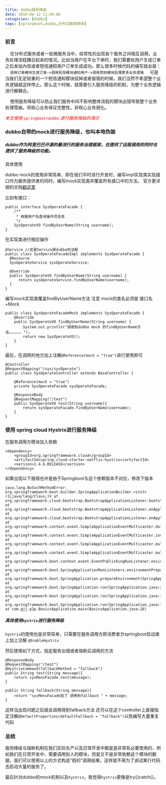 ```yaml
---
title: dubbo服务降级
date: 2019-04-12 11:48:06
categories: [dubbo]
tags: [springboot,dubbo,分布式服务降级]
---
```

### 前言

&nbsp;&nbsp;&nbsp;&nbsp;在分布式服务或者一些微服务当中，经常性的出现各个服务之间相互调用，业务处理流程耦合起来的情况。比如当用户在平台下单时，我们需要给用户生成订单之后发站内信或者短信通知用户订单生成成功。那么很多时候代码的编写就会是：
&nbsp;&nbsp;&nbsp;&nbsp;`调用订单模块生成订单->调用短信模块通知用户->调用其他模块处理更多业务逻辑`
&nbsp;&nbsp;&nbsp;&nbsp;可是当我们无足轻重的一个短信通知模块挂掉或者报错的时候，我们当然不希望整个业务逻辑就这样停止。那么这个时候，就需要引入服务降级的机制，为整个业务逻辑进行解耦合。

&nbsp;&nbsp;&nbsp;&nbsp;使用服务降级可以防止我们服务中间不影响整体流程的模块出错导致整个业务处理雪崩。将核心业务保证完整性，非核心业务弱化。
<!--more-->
*<font style="color: red">本文使用  `springboot+dubbo` 进行服务降级的演示</font>*

### dubbo自带的mock进行服务降级，也叫本地伪装
##### dubbo作为阿里巴巴开源的最流行的服务治理框架，在提供了远程调用的同时也提供了服务降级的功能。
具体使用

dubbo mock的使用非常简单，即在我们平时进行开发时，编写impl实现类实现接口作为服务提供者的同时，编写mock实现类并覆盖所有接口中的方法。
官方更详细的文档[戳这里](http://dubbo.apache.org/zh-cn/docs/user/demos/local-mock.html)

比如有接口：
```
public interface SysOperateFacade {
    /**
     * 根据用户名查询操作员信息
     */
    SysOperateVO findByUserName(String username);
}
```
在实现类进行相应操作
```
@Service //这里Service是dubbo的注解
public class SysOperateFacadeImpl implements SysOperateFacade {
  @Resource
  SysOperateService sysOperateService;

  @Override
  public SysOperateVO findByUserName(String username) {
      return sysOperateService.findByUserName(username);
  }
}
```
编写mock实现类覆盖findByUserName方法 注意 mock的类名必须是 接口名+Mock
```
public class SysOperateFacadeMock implements SysOperateFacade {
    @Override
    public SysOperateVO findByUserName(String username) {
        System.out.println("调用到dubbo mock 的findByUserName方法。。。。。。。");
        return new SysOperateVO();
    }
}
```
最后，在调用的地方加上注解`@Reference(mock = "true")`进行使用即可
```
@Controller
@RequestMapping("/sys/sysOperate")
public class SysOperateController extends BaseController {

    @Reference(mock = "true")
    private SysOperateFacade sysOperateFacade;

    @ResponseBody
    @RequestMapping("/test")
    public SysOperateVO test(String username){
        return sysOperateFacade.findByUserName(username);
    }
}
```

### 使用 spring cloud Hystrix进行服务降级

在服务调用方模块加入依赖
```
<dependency>
    <groupId>org.springframework.cloud</groupId>
    <artifactId>spring-cloud-starter-netflix-hystrix</artifactId>
    <version>1.4.6.RELEASE</version>
</dependency>
```
如果出现以下报错也许是由于Springboot与这个依赖版本不对应，修改下版本
```
java.lang.NoSuchMethodError: org.springframework.boot.builder.SpringApplicationBuilder.<init>([Ljava/lang/Class;)V at org.springframework.cloud.bootstrap.BootstrapApplicationListener.bootstrapServiceContext(BootstrapApplicationListener.java:170) at org.springframework.cloud.bootstrap.BootstrapApplicationListener.onApplicationEvent(BootstrapApplicationListener.java:104) at org.springframework.cloud.bootstrap.BootstrapApplicationListener.onApplicationEvent(BootstrapApplicationListener.java:70) at org.springframework.context.event.SimpleApplicationEventMulticaster.doInvokeListener(SimpleApplicationEventMulticaster.java:172) at org.springframework.context.event.SimpleApplicationEventMulticaster.invokeListener(SimpleApplicationEventMulticaster.java:165) at org.springframework.context.event.SimpleApplicationEventMulticaster.multicastEvent(SimpleApplicationEventMulticaster.java:139) at org.springframework.context.event.SimpleApplicationEventMulticaster.multicastEvent(SimpleApplicationEventMulticaster.java:122) at org.springframework.boot.context.event.EventPublishingRunListener.environmentPrepared(EventPublishingRunListener.java:74) at org.springframework.boot.SpringApplicationRunListeners.environmentPrepared(SpringApplicationRunListeners.java:54) at org.springframework.boot.SpringApplication.prepareEnvironment(SpringApplication.java:325) at org.springframework.boot.SpringApplication.run(SpringApplication.java:296) at org.springframework.boot.SpringApplication.run(SpringApplication.java:1118) at org.springframework.boot.SpringApplication.run(SpringApplication.java:1107) at com.gjj.p2p.BasicsApplication.main(BasicsApplication.java:18)
```
#####  具体使用`hystrix`进行服务降级

`hystrix`的使用也是非常简单，只需要在服务调用方即消费者方springboot启动类上加上注解 `@EnableHystrix`

然后使用如下方式，指定服务出错或者熔断后调用的方法
```
@ResponseBody
@RequestMapping("/test")
@HystrixCommand(fallbackMethod = "fallback")
public String test(String message){
    return sysMenuFacade.test(message);
}

public String fallback(String message){
    return "sysMenuFacade挂了 调用到fallback " + message;
}
```
这样当出现问题之后就会调用得到fallback方法
还可以在这个controller上直接指定注解`@DefaultProperties(defaultFallback = "fallback")`以免编写大量重复代码

### 总结

服务降级与熔断机制在我们实际生产以及日常开发中都是是非常有必要使用的，例如我们在日常开发中，需要调用别人的模块，但是又不是非常依赖这个模块的数据，我们可以使用以上的方式构造“假的”调用结果。这样就不用为了调试某行代码去启动大量的服务了。

最后针对dubbo的mock机制以及`hystrix`，我觉得`hystrix`更像是try{}catch{}。
